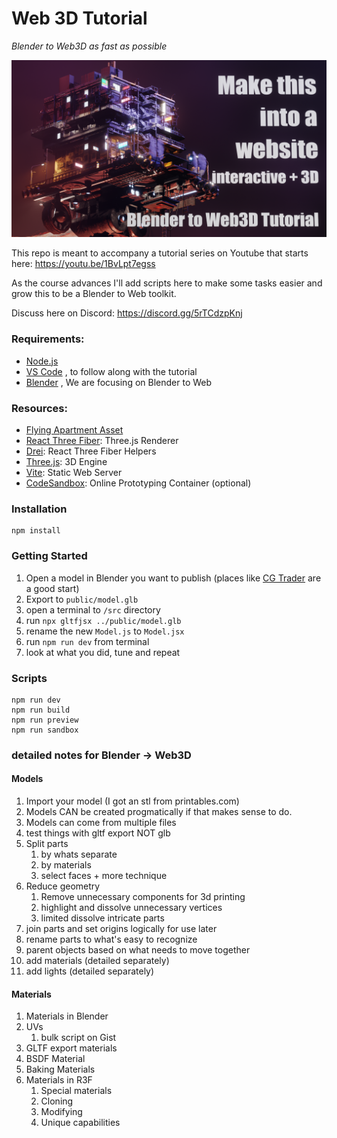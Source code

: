 # Web 3D Tutorial

_Blender to Web3D as fast as possible_

![Preview](/public/preview.png)

This repo is meant to accompany a tutorial series on Youtube that starts here: https://youtu.be/1BvLpt7egss

As the course advances I'll add scripts here to make some tasks easier and grow this to be a Blender to Web toolkit.

Discuss here on Discord: https://discord.gg/5rTCdzpKnj

### Requirements:

- [Node.js](https://nodejs.org/en/download/)
- [VS Code](https://code.visualstudio.com/download) , to follow along with the tutorial
- [Blender](https://www.blender.org/download/) , We are focusing on Blender to Web
### Resources:

- [Flying Apartment Asset](https://www.cgtrader.com/3d-models/exterior/cityscape/cyberpunk-flying-apartment)
- [React Three Fiber](https://docs.pmnd.rs/react-three-fiber/): Three.js Renderer
- [Drei](https://github.com/pmndrs/drei): React Three Fiber Helpers
- [Three.js](https://threejs.org/docs/index.html#manual/en/introduction/Creating-a-scene): 3D Engine
- [Vite](https://vitejs.dev/guide/): Static Web Server
- [CodeSandbox](https://codesandbox.io/docs/configuration): Online Prototyping Container (optional)

### Installation

```
npm install
```

### Getting Started

1. Open a model in Blender you want to publish (places like [CG Trader](https://www.cgtrader.com/) are a good start)
2. Export to `public/model.glb`
3. open a terminal to `/src` directory
4. run `npx gltfjsx ../public/model.glb`
5. rename the new `Model.js` to `Model.jsx`
6. run `npm run dev` from terminal
7. look at what you did, tune and repeat
### Scripts

```
npm run dev
npm run build
npm run preview
npm run sandbox
```
### detailed notes for Blender -> Web3D

#### Models

1. Import your model (I got an stl from printables.com)
2. Models CAN be created progmatically if that makes sense to do.
3. Models can come from multiple files
4. test things with gltf export NOT glb
5. Split parts
   1. by whats separate
   2. by materials
   3. select faces + more technique
6. Reduce geometry
   1. Remove unnecessary components for 3d printing
   2. highlight and dissolve unnecessary vertices
   3. limited dissolve intricate parts
7. join parts and set origins logically for use later
8. rename parts to what's easy to recognize
9. parent objects based on what needs to move together
10. add materials (detailed separately)
11. add lights (detailed separately)


#### Materials

1. Materials in Blender
2. UVs
   1. bulk script on Gist
3. GLTF export materials
4. BSDF Material
5. Baking Materials
6. Materials in R3F
   1. Special materials
   2. Cloning
   3. Modifying
   4. Unique capabilities


